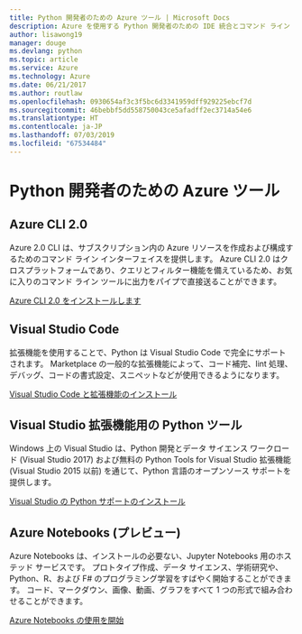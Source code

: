 ```yaml
---
title: Python 開発者のための Azure ツール | Microsoft Docs
description: Azure を使用する Python 開発者のための IDE 統合とコマンド ライン インターフェイス。
author: lisawong19
manager: douge
ms.devlang: python
ms.topic: article
ms.service: Azure
ms.technology: Azure
ms.date: 06/21/2017
ms.author: routlaw
ms.openlocfilehash: 0930654af3c3f5bc6d3341959dff929225ebcf7d
ms.sourcegitcommit: 46bebbf5dd558750043ce5afadff2ec3714a54e6
ms.translationtype: HT
ms.contentlocale: ja-JP
ms.lasthandoff: 07/03/2019
ms.locfileid: "67534484"
---
```

# <a name="azure-tools-for-python-developers"></a>Python 開発者のための Azure ツール

## <a name="azure-cli-20"></a>Azure CLI 2.0

Azure 2.0 CLI は、サブスクリプション内の Azure リソースを作成および構成するためのコマンド ライン インターフェイスを提供します。 Azure CLI 2.0 はクロスプラットフォームであり、クエリとフィルター機能を備えているため、お気に入りのコマンド ライン ツールに出力をパイプで直接送ることができます。 

[Azure CLI 2.0 をインストールします](https://docs.microsoft.com/cli/azure/install-azure-cli)

## <a name="visual-studio-code"></a>Visual Studio Code
拡張機能を使用することで、Python は Visual Studio Code で完全にサポートされます。 Marketplace の一般的な拡張機能によって、コード補完、lint 処理、デバッグ、コードの書式設定、スニペットなどが使用できるようになります。

[Visual Studio Code と拡張機能のインストール](https://code.visualstudio.com/docs/languages/python)

## <a name="python-tools-for-visual-studio-extension"></a>Visual Studio 拡張機能用の Python ツール
Windows 上の Visual Studio は、Python 開発とデータ サイエンス ワークロード (Visual Studio 2017) および無料の Python Tools for Visual Studio 拡張機能 (Visual Studio 2015 以前) を通じて、Python 言語のオープンソース サポートを提供します。 

[Visual Studio の Python サポートのインストール](https://docs.microsoft.com/visualstudio/python/installation)

## <a name="azure-notebooks-preview"></a>Azure Notebooks (プレビュー)
Azure Notebooks は、インストールの必要ない、Jupyter Notebooks 用のホステッド サービスです。 プロトタイプ作成、データ サイエンス、学術研究や、Python、R、および F# のプログラミング学習をすばやく開始することができます。 コード、マークダウン、画像、動画、グラフをすべて 1 つの形式で組み合わせることができます。

[Azure Notebooks の使用を開始](https://notebooks.azure.com/)
